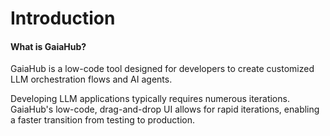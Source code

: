 # Introduction

#### What is GaiaHub?

GaiaHub is a low-code tool designed for developers to create customized LLM orchestration flows and AI agents.

Developing LLM applications typically requires numerous iterations. GaiaHub's low-code, drag-and-drop UI allows for rapid iterations, enabling a faster transition from testing to production.
